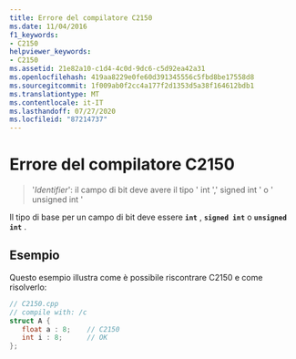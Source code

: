 ```yaml
---
title: Errore del compilatore C2150
ms.date: 11/04/2016
f1_keywords:
- C2150
helpviewer_keywords:
- C2150
ms.assetid: 21e82a10-c1d4-4c0d-9dc6-c5d92ea42a31
ms.openlocfilehash: 419aa8229e0fe60d391345556c5fbd8be17558d8
ms.sourcegitcommit: 1f009ab0f2cc4a177f2d1353d5a38f164612bdb1
ms.translationtype: MT
ms.contentlocale: it-IT
ms.lasthandoff: 07/27/2020
ms.locfileid: "87214737"
---
```

# <a name="compiler-error-c2150"></a>Errore del compilatore C2150

> '*Identifier*': il campo di bit deve avere il tipo ' int ',' signed int ' o ' unsigned int '

Il tipo di base per un campo di bit deve essere **`int`** , **`signed int`** o **`unsigned int`** .

## <a name="example"></a>Esempio

Questo esempio illustra come è possibile riscontrare C2150 e come risolverlo:

```cpp
// C2150.cpp
// compile with: /c
struct A {
   float a : 8;    // C2150
   int i : 8;      // OK
};
```
